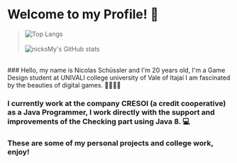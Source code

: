 # **Welcome to my Profile!** 🐀
>![Top Langs](https://github-readme-stats.vercel.app/api/top-langs/?username=nicksMy&layout=compact&theme=radical)
><br>
><br>
>![nicksMy's GitHub stats](https://github-readme-stats.vercel.app/api?username=nicksMy&show_icons=true&theme=radical)
<br>
### Hello, my name is Nicolas Schüssler and I'm 20 years old, I'm a Game Design student at UNIVALI college
university of Vale of Itajaí I am fascinated by the beauties of digital games. 🔎🎲👾🔫

### I currently work at the company CRESOl (a credit cooperative) as a Java Programmer, I work directly with the support and improvements of the Checking part using Java 8. 💻

### These are some of my personal projects and college work, enjoy! 
